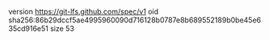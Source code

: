 version https://git-lfs.github.com/spec/v1
oid sha256:86b29dccf5ae4995960090d716128b0787e8b689552189b0be45e635cd916e51
size 53
